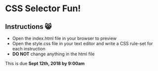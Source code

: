 # CSS Selector Fun!

## Instructions 😸
- Open the index.html file in your browser to preview
- Open the style.css file in your text editor and write a CSS rule-set for each instruction
- **DO NOT** change anything in the html file

This is due **Sept 12th, 2018 by 9:00am**
